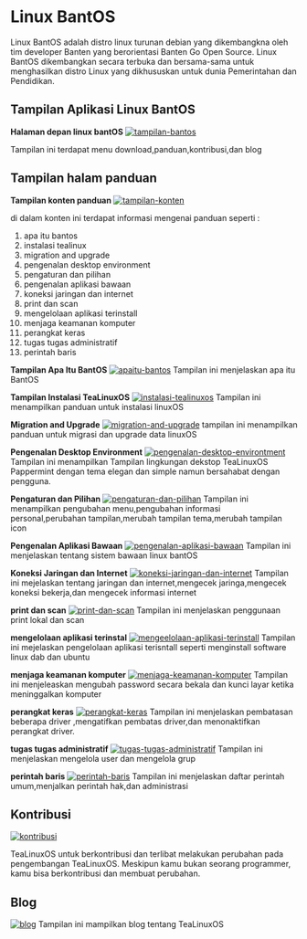 # Linux BantOS

Linux BantOS adalah distro linux turunan debian yang dikembangkna oleh tim developer Banten yang berorientasi Banten Go Open Source. Linux BantOS dikembangkan secara terbuka dan bersama-sama untuk menghasilkan distro Linux yang dikhususkan untuk dunia Pemerintahan dan Pendidikan.

## Tampilan Aplikasi Linux BantOS
**Halaman depan linux bantOS**
[![tampilan-bantos](../images/tampilan-bantos.png)](../images/tampilan-bantos.png)

Tampilan ini terdapat menu download,panduan,kontribusi,dan blog

## Tampilan halam panduan 
**Tampilan konten panduan**
[![tampilan-konten](../images/tampilan-konten.png)](../images/tampilan-konten.png)

di dalam konten ini terdapat informasi mengenai panduan seperti :
1. apa itu bantos
2. instalasi tealinux
3. migration and upgrade
4. pengenalan desktop environment
5. pengaturan dan pilihan
6. pengenalan aplikasi bawaan
7. koneksi jaringan dan internet
8. print dan scan
9. mengelolaan aplikasi terinstall
10. menjaga keamanan komputer
11. perangkat keras
12. tugas tugas administratif
13. perintah baris

**Tampilan Apa Itu BantOS**
[![apaitu-bantos](../images/apa-itu-bantos.png)](../images/apa-itu-bantos.png)
Tampilan ini menjelaskan apa itu BantOS

**Tampilan Instalasi TeaLinuxOS**
[![instalasi-tealinuxos](../images/instalasi-tealinuxos.png)](../images/instalasi-tealinuxos.png)
Tampilan ini menampilkan panduan  untuk instalasi linuxOS

**Migration and Upgrade**
[![migration-and-upgrade](../images/migration-and-upgrade.png)](../images/migration-and-upgrade.png)
tampilan ini menampilkan panduan untuk migrasi dan upgrade data linuxOS

**Pengenalan Desktop Environment**
[![pengenalan-desktop-environtment](../images/pengenalan-desktop-environtment.png)](../images/penngenalan-desktop-environment.png)
Tampilan ini menampilkan Tampilan lingkungan dekstop TeaLinuxOS Pappermint dengan tema elegan dan simple namun bersahabat dengan pengguna.

**Pengaturan dan Pilihan**
[![pengaturan-dan-pilihan](../images/pengaturan-dan-pilihan.png)](../images/pengaturan-dan-pilihan.png)
Tampilan ini menampilkan pengubahan menu,pengubahan informasi personal,perubahan tampilan,merubah tampilan tema,merubah tampilan icon


**Pengenalan Aplikasi Bawaan**
[![pengenalan-aplikasi-bawaan](../images/pengenalan-aplikasi-bawaan.png)](../images/pengenalan-aplikasi-bawaan.png)
Tampilan ini menjelaskan tentang sistem bawaan linux bantOS

**Koneksi Jaringan dan Internet**
[![koneksi-jaringan-dan-internet](../images/koneksi-jaringan-dan-internet.png)](../images/koneksi-jaringan-dan-internet.png)
Tampilan ini mejelaskan tentang jaringan dan internet,mengecek jaringa,mengecek koneksi bekerja,dan mengecek informasi internet

**print dan scan** 
[![print-dan-scan](../images/print-dan-scan.png)](../print-dan-scan.png)
Tampilan ini menjelaskan penggunaan print lokal dan scan

**mengelolaan aplikasi terinstal**
[![mengeelolaan-aplikasi-terinstall](../images/mengelola-aplikasi-terisntall.png)](../images/menglola-aplikasi-terinstall.png)
Tampilan ini mejelaskan pengelolaan aplikasi terisntall seperti menginstall software linux dab dan ubuntu

**menjaga keamanan komputer**
[![menjaga-keamanan-komputer](../images/menjaga-keamanan-komputer.png)](../images/menjaga-keamanan-komputer.png)
Tampilan ini menjeleaskan mengubah password secara bekala dan kunci layar ketika meninggalkan komputer


**perangkat keras**
[![perangkat-keras](../images/perangkat-keras.png)](../images/perangkat-keras.png)
Tampilan ini menjelaskan pembatasan beberapa driver ,mengatifkan pembatas driver,dan menonaktifkan perangkat driver.

**tugas tugas administratif**
[![tugas-tugas-administratif](../images/tugas-tugas-administratif.png)](../images/tugas-tugas-administratif.png)
Tampilan ini menjelaskan mengelola user dan mengelola grup

**perintah baris**
[![perintah-baris](../images/perintah-baris.png)](../images/perintah-baris.png)
Tampilan ini menjelaskan daftar perintah umum,menjalkan perintah hak,dan administrasi

## Kontribusi
[![kontribusi](../images/kontribusi.png)](../images/kontribusi.png)

TeaLinuxOS untuk berkontribusi dan terlibat melakukan perubahan pada pengembangan TeaLinuxOS. Meskipun kamu bukan seorang programmer, kamu bisa berkontribusi dan membuat perubahan.

## Blog
[![blog](../images/blog.png)](../images/blog.png)
Tampilan ini mampilkan blog tentang TeaLinuxOS
